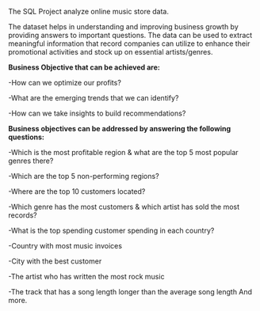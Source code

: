 The SQL Project analyze online music store data.


The dataset helps in understanding and improving business growth by providing answers to important questions. The data can be used to extract meaningful information that record companies can utilize to enhance their promotional activities and stock up on essential artists/genres.


**Business Objective that can be achieved are:**

-How can we optimize our profits?

-What are the emerging trends that we can identify?

-How can we take insights to build recommendations?



**Business objectives can be addressed by answering the following questions:**

-Which is the most profitable region & what are the top 5 most popular genres there?

-Which are the top 5 non-performing regions?

-Where are the top 10 customers located?

-Which genre has the most customers & which artist has sold the most records?

-What is the top spending customer spending in each country?

-Country with most  music invoices

-City with the best customer

-The artist who has written the most rock music

-The track that has a song length longer than the average song length 
And more.
